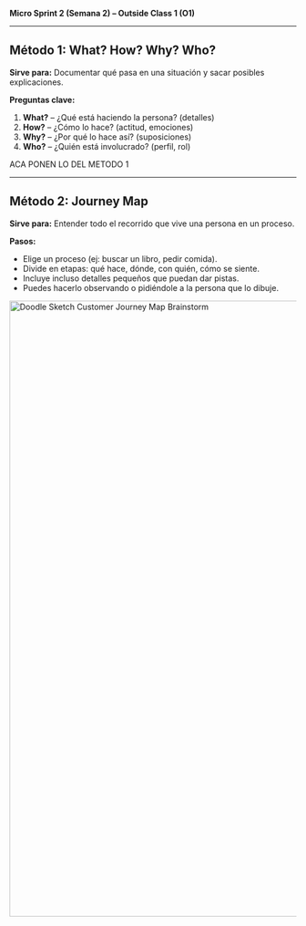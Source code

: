 **Micro Sprint 2 (Semana 2) – Outside Class 1 (O1)**  

---

##  Método 1: What? How? Why? Who?  

**Sirve para:** Documentar qué pasa en una situación y sacar posibles explicaciones.  

**Preguntas clave:**
1. **What?** – ¿Qué está haciendo la persona? (detalles)  
2. **How?** – ¿Cómo lo hace? (actitud, emociones)  
3. **Why?** – ¿Por qué lo hace así? (suposiciones)  
4. **Who?** – ¿Quién está involucrado? (perfil, rol)
   
ACA PONEN LO DEL METODO 1 

---

##  Método 2: Journey Map  

**Sirve para:** Entender todo el recorrido que vive una persona en un proceso.  

**Pasos:**
- Elige un proceso (ej: buscar un libro, pedir comida).  
- Divide en etapas: qué hace, dónde, con quién, cómo se siente.  
- Incluye incluso detalles pequeños que puedan dar pistas.  
- Puedes hacerlo observando o pidiéndole a la persona que lo dibuje.  

<img width="1920" height="1080" alt="Doodle Sketch Customer Journey Map Brainstorm" src="https://github.com/user-attachments/assets/326ff2df-fc12-4b69-988b-bb75bdca9386" />



